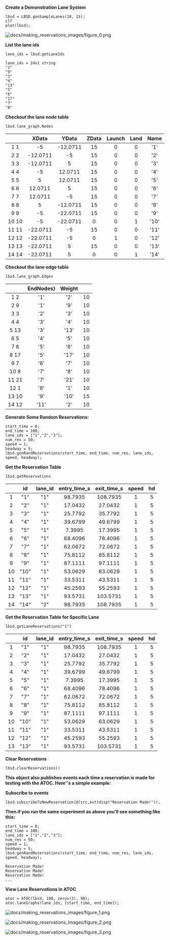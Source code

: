 

**Create a Demonstration Lane System**



```matlab:Code
lbsd = LBSD.genSampleLanes(10, 15);
clf
plot(lbsd);
```


![docs/making_reservations_images/figure_0.png
](docs/making_reservations_images/figure_0.png
)



**List the lane ids**



```matlab:Code
lane_ids = lbsd.getLaneIds
```


```text:Output
lane_ids = 24x1 string    
"2"         
"9"         
"3"         
"4"         
"13"        
"5"         
"6"         
"17"        
"7"         
"8"         

```



**Checkout the lane node table**



```matlab:Code
lbsd.lane_graph.Nodes
```

| |XData|YData|ZData|Launch|Land|Name|
|:--:|:--:|:--:|:--:|:--:|:--:|:--:|
|1 1|-5|-12.0711|15|0|0|'1'|
|2 2|-12.0711|-5|15|0|0|'2'|
|3 3|-12.0711|5|15|0|0|'3'|
|4 4|-5|12.0711|15|0|0|'4'|
|5 5|5|12.0711|15|0|0|'5'|
|6 6|12.0711|5|15|0|0|'6'|
|7 7|12.0711|-5|15|0|0|'7'|
|8 8|5|-12.0711|15|0|0|'8'|
|9 9|-5|-22.0711|15|0|0|'9'|
|10 10|-5|-22.0711|0|0|1|'10'|
|11 11|-22.0711|-5|15|0|0|'11'|
|12 12|-22.0711|-5|0|1|0|'12'|
|13 13|-22.0711|5|15|0|0|'13'|
|14 14|-22.0711|5|0|0|1|'14'|



**Checkout the lane edge table**



```matlab:Code
lbsd.lane_graph.Edges
```

| |EndNodes}|Weight| |
|:--:|:--:|:--:|:--:|
|1 2|'1'|'2'|10|
|2 9|'1'|'9'|10|
|3 3|'2'|'3'|10|
|4 4|'3'|'4'|10|
|5 13|'3'|'13'|10|
|6 5|'4'|'5'|10|
|7 6|'5'|'6'|10|
|8 17|'5'|'17'|10|
|9 7|'6'|'7'|10|
|10 8|'7'|'8'|10|
|11 21|'7'|'21'|10|
|12 1|'8'|'1'|10|
|13 10|'9'|'10'|15|
|14 12|'11'|'2'|10|



**Generate Some Random Reservations:**



```matlab:Code
start_time = 0;
end_time = 100;
lane_ids = ["1","2","3"];
num_res = 50;
speed = 1;
headway = 5;
lbsd.genRandReservations(start_time, end_time, num_res, lane_ids, speed, headway);
```



**Get the Reservation Table**



```matlab:Code
lbsd.getReservations
```

| |id|lane_id|entry_time_s|exit_time_s|speed|hd|
|:--:|:--:|:--:|:--:|:--:|:--:|:--:|
|1|"1"|"1"|98.7935|108.7935|1|5|
|2|"2"|"1"|17.0432|27.0432|1|5|
|3|"3"|"1"|25.7792|35.7792|1|5|
|4|"4"|"1"|39.6799|49.6799|1|5|
|5|"5"|"1"|7.3995|17.3995|1|5|
|6|"6"|"1"|68.4096|78.4096|1|5|
|7|"7"|"1"|62.0672|72.0672|1|5|
|8|"8"|"1"|75.8112|85.8112|1|5|
|9|"9"|"1"|87.1111|97.1111|1|5|
|10|"10"|"1"|53.0629|63.0629|1|5|
|11|"11"|"1"|33.5311|43.5311|1|5|
|12|"12"|"1"|45.2593|55.2593|1|5|
|13|"13"|"1"|93.5731|103.5731|1|5|
|14|"14"|"2"|98.7935|108.7935|1|5|



**Get the Reservation Table for Specific Lane**



```matlab:Code
lbsd.getLaneReservations("1")
```

| |id|lane_id|entry_time_s|exit_time_s|speed|hd|
|:--:|:--:|:--:|:--:|:--:|:--:|:--:|
|1|"1"|"1"|98.7935|108.7935|1|5|
|2|"2"|"1"|17.0432|27.0432|1|5|
|3|"3"|"1"|25.7792|35.7792|1|5|
|4|"4"|"1"|39.6799|49.6799|1|5|
|5|"5"|"1"|7.3995|17.3995|1|5|
|6|"6"|"1"|68.4096|78.4096|1|5|
|7|"7"|"1"|62.0672|72.0672|1|5|
|8|"8"|"1"|75.8112|85.8112|1|5|
|9|"9"|"1"|87.1111|97.1111|1|5|
|10|"10"|"1"|53.0629|63.0629|1|5|
|11|"11"|"1"|33.5311|43.5311|1|5|
|12|"12"|"1"|45.2593|55.2593|1|5|
|13|"13"|"1"|93.5731|103.5731|1|5|



**Clear Reservations**



```matlab:Code
lbsd.clearReservations()
```



**This object also publishes events each time a reservation is made for testing with the ATOC. Here''s a simple example:**




**Subscribe to events**



```matlab:Code
lbsd.subscribeToNewReservation(@(src,evt)disp("Reservation Made!"));
```



**Then if you run the same experiment as above you'll see something like this:**



```matlab:Code
start_time = 0;
end_time = 100;
lane_ids = ["1","2","3"];
num_res = 50;
speed = 1;
headway = 5;
lbsd.genRandReservations(start_time, end_time, num_res, lane_ids, speed, headway);
```


```text:Output
Reservation Made!
Reservation Made!
Reservation Made!
...
```



**View Lane Reservations in ATOC**



```matlab:Code
atoc = ATOC(lbsd, 100, zeros(3), 90);
atoc.laneGraphs(lane_ids, [start_time, end_time]);
```


![docs/making_reservations_images/figure_1.png
](docs/making_reservations_images/figure_1.png
)


![docs/making_reservations_images/figure_2.png
](docs/making_reservations_images/figure_2.png
)


![docs/making_reservations_images/figure_3.png
](docs/making_reservations_images/figure_3.png
)

